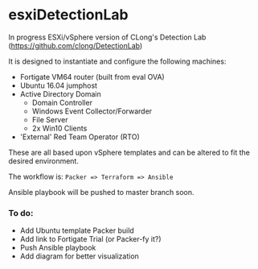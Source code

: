 # esxiDetectionLab
In progress ESXi/vSphere version of CLong's Detection Lab (https://github.com/clong/DetectionLab)

It is designed to instantiate and configure the following machines:
- Fortigate VM64 router (built from eval OVA)
- Ubuntu 16.04 jumphost
- Active Directory Domain
  - Domain Controller
  - Windows Event Collector/Forwarder
  - File Server
  - 2x Win10 Clients
- 'External' Red Team Operator (RTO)

These are all based upon vSphere templates and can be altered to fit the desired environment.

The workflow is:
`Packer => Terraform => Ansible`

Ansible playbook will be pushed to master branch soon.

### To do:
- Add Ubuntu template Packer build
- Add link to Fortigate Trial (or Packer-fy it?)
- Push Ansible playbook
- Add diagram for better visualization
